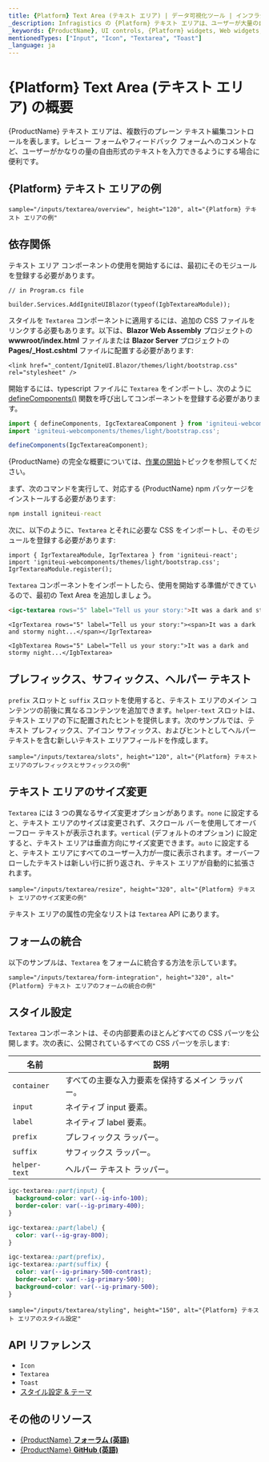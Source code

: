 ```yaml
---
title: {Platform} Text Area (テキスト エリア) | データ可視化ツール | インフラジスティックス
_description: Infragistics の {Platform} テキスト エリアは、ユーザーが大量の自由形式のテキストを入力できるコンポーネントです。
_keywords: {ProductName}, UI controls, {Platform} widgets, Web widgets, UI widgets, {Platform}, Native {Platform} Components Suite, Native {Platform} Controls, Native {Platform} Components Library, {Platform} Input, {Platform} Textarea components, {Platform} Textarea controls, {ProductName}, UI コントロール, {Platform} ウィジェット, Web ウィジェット, UI ウィジェット, ネイティブ {Platform} コンポーネント スイート, ネイティブ {Platform} コントロール, ネイティブ {Platform} コンポーネント ライブラリ, {Platform} Input, {Platform} Textarea コンポーネント, {Platform} Textarea コントロール
mentionedTypes: ["Input", "Icon", "Textarea", "Toast"]
_language: ja
---
```

# {Platform} Text Area (テキスト エリア) の概要

{ProductName} テキスト エリアは、複数行のプレーン テキスト編集コントロールを表します。レビュー フォームやフィードバック フォームへのコメントなど、ユーザーがかなりの量の自由形式のテキストを入力できるようにする場合に便利です。

## {Platform} テキスト エリアの例

<div class="divider--half"></div>

<!-- React, WebComponents, Blazor -->

`sample="/inputs/textarea/overview", height="120", alt="{Platform} テキスト エリアの例"`

<!-- end:React, WebComponents, Blazor -->

## 依存関係

テキスト エリア コンポーネントの使用を開始するには、最初にそのモジュールを登録する必要があります。

<!-- Blazor -->

```razor
// in Program.cs file

builder.Services.AddIgniteUIBlazor(typeof(IgbTextareaModule));
```

スタイルを `Textarea` コンポーネントに適用するには、追加の CSS ファイルをリンクする必要もあります。以下は、**Blazor Web Assembly** プロジェクトの **wwwroot/index.html** ファイルまたは **Blazor Server** プロジェクトの **Pages/_Host.cshtml** ファイルに配置する必要があります:

```razor
<link href="_content/IgniteUI.Blazor/themes/light/bootstrap.css" rel="stylesheet" />
```

<!-- end: Blazor -->
<!-- WebComponents -->

開始するには、typescript ファイルに `Textarea` をインポートし、次のように [defineComponents()]({environment:wcApiUrl}/index.html#defineComponents) 関数を呼び出してコンポーネントを登録する必要があります。

```ts
import { defineComponents, IgcTextareaComponent } from 'igniteui-webcomponents';
import 'igniteui-webcomponents/themes/light/bootstrap.css';

defineComponents(IgcTextareaComponent);
```

{ProductName} の完全な概要については、[作業の開始](../general-getting-started.md)トピックを参照してください。

<!-- end: WebComponents -->

<!-- React -->
まず、次のコマンドを実行して、対応する {ProductName} npm パッケージをインストールする必要があります:

```cmd
npm install igniteui-react
```

次に、以下のように、`Textarea` とそれに必要な CSS をインポートし、そのモジュールを登録する必要があります:

```tsx
import { IgrTextareaModule, IgrTextarea } from 'igniteui-react';
import 'igniteui-webcomponents/themes/light/bootstrap.css';
IgrTextareaModule.register();
```
<!-- end: React -->

`Textarea` コンポーネントをインポートしたら、使用を開始する準備ができているので、最初の Text Area を追加しましょう。

```html
<igc-textarea rows="5" label="Tell us your story:">It was a dark and stormy night...</igc-textarea>
```

```tsx
<IgrTextarea rows="5" label="Tell us your story:"><span>It was a dark and stormy night...</span></IgrTextarea>
```

```razor
<IgbTextarea Rows="5" Label="Tell us your story:">It was a dark and stormy night...</IgbTextarea>
```

## プレフィックス、サフィックス、ヘルパー テキスト

`prefix` スロットと `suffix` スロットを使用すると、テキスト エリアのメイン コンテンツの前後に異なるコンテンツを追加できます。`helper-text` スロットは、テキスト エリアの下に配置されたヒントを提供します。次のサンプルでは、​​テキスト プレフィックス、アイコン サフィックス、およびヒントとしてヘルパー テキストを含む新しいテキスト エリアフィールドを作成します。

`sample="/inputs/textarea/slots", height="120", alt="{Platform} テキスト エリアのプレフィックスとサフィックスの例"`

## テキスト エリアのサイズ変更

`Textarea` には 3 つの異なるサイズ変更オプションがあります。`none` に設定すると、テキスト エリアのサイズは変更されず、スクロール バーを使用してオーバーフロー テキストが表示されます。`vertical` (デフォルトのオプション) に設定すると、テキスト エリアは垂直方向にサイズ変更できます。`auto` に設定すると、テキスト エリアにすべてのユーザー入力が一度に表示されます。オーバーフローしたテキストは新しい行に折り返され、テキスト エリアが自動的に拡張されます。

`sample="/inputs/textarea/resize", height="320", alt="{Platform} テキスト エリアのサイズ変更の例"`

<!-- WebComponents -->

テキスト エリアの属性の完全なリストは `Textarea` API にあります。

<!-- end: WebComponents -->

## フォームの統合

以下のサンプルは、`Textarea` をフォームに統合する方法を示しています。

`sample="/inputs/textarea/form-integration", height="320", alt="{Platform} テキスト エリアのフォームの統合の例"`

## スタイル設定

`Textarea` コンポーネントは、その内部要素のほとんどすべての CSS パーツを公開します。次の表に、公開されているすべての CSS パーツを示します:

|名前|説明|
|--|--|
| `container` | すべての主要な入力要素を保持するメイン ラッパー。 |
| `input` | ネイティブ input 要素。 |
| `label` | ネイティブ label 要素。 |
| `prefix` | プレフィックス ラッパー。 |
| `suffix` | サフィックス ラッパー。 |
| `helper-text` | ヘルパー テキスト ラッパー。 |

```css
igc-textarea::part(input) {
  background-color: var(--ig-info-100);
  border-color: var(--ig-primary-400);
}

igc-textarea::part(label) {
  color: var(--ig-gray-800);
}

igc-textarea::part(prefix),
igc-textarea::part(suffix) {
  color: var(--ig-primary-500-contrast);
  border-color: var(--ig-primary-500);
  background-color: var(--ig-primary-500);
}
```

`sample="/inputs/textarea/styling", height="150", alt="{Platform} テキスト エリアのスタイル設定"`

<div class="divider"></div>

## API リファレンス

 - `Icon`
 - `Textarea`
 - `Toast`
- [スタイル設定 & テーマ](../themes/overview.md)

## その他のリソース

* [{ProductName} **フォーラム (英語)**]({ForumsLink})
* [{ProductName} **GitHub (英語)**]({GithubLink})